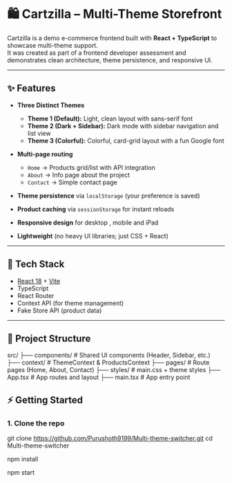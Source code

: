 # 🛍️ Cartzilla – Multi-Theme Storefront

Cartzilla is a demo e-commerce frontend built with **React + TypeScript** to showcase multi-theme support.  
It was created as part of a frontend developer assessment and demonstrates clean architecture, theme persistence, and responsive UI.

---

## ✨ Features

- **Three Distinct Themes**
  - **Theme 1 (Default):** Light, clean layout with sans-serif font
  - **Theme 2 (Dark + Sidebar):** Dark mode with sidebar navigation and list view
  - **Theme 3 (Colorful):** Colorful, card-grid layout with a fun Google font

- **Multi-page routing**
  - `Home` → Products grid/list with API integration
  - `About` → Info page about the project
  - `Contact` → Simple contact page

- **Theme persistence** via `localStorage` (your preference is saved)
- **Product caching** via `sessionStorage` for instant reloads
- **Responsive design** for desktop , mobile and iPad
- **Lightweight** (no heavy UI libraries; just CSS + React)

---

## 🚀 Tech Stack

- [React 18](https://react.dev/) + [Vite](https://vitejs.dev/)  
- TypeScript  
- React Router  
- Context API (for theme management)  
- Fake Store API (product data)  

---

## 📂 Project Structure

src/
├── components/ # Shared UI components (Header, Sidebar, etc.)
├── context/ # ThemeContext & ProductsContext
├── pages/ # Route pages (Home, About, Contact)
├── styles/ # main.css + theme styles
├── App.tsx # App routes and layout
├── main.tsx # App entry point


## ⚡ Getting Started

### 1. Clone the repo

git clone https://github.com/Purushoth9199/Multi-theme-switcher.git
cd Multi-theme-switcher

<!-- Install dependencies -->
npm install

 <!-- Start the dev server -->
 npm start